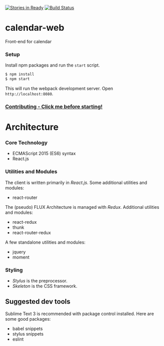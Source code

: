 
[![Stories in Ready](https://badge.waffle.io/ADI-Labs/calendar-web.png?label=ready&title=Ready)](https://waffle.io/ADI-Labs/calendar-web)
[![Build Status](https://travis-ci.org/ADI-Labs/calendar-web.svg?branch=master)](https://travis-ci.org/ADI-Labs/calendar-web)

# calendar-web
Front-end for calendar



### Setup


Install npm packages and run the `start` script.
```bash
$ npm install
$ npm start
```

This will run the webpack development server. Open `http://localhost:8080`.

### [Contributing - Click me before starting!](https://github.com/ADI-Labs/calendar-web/blob/master/CONTRIBUTING.md#development)


# Architecture

### Core Technology
 - ECMAScript 2015 (ES6) syntax
 - React.js

### Utilities and Modules
The client is written primarily in *React.js*. Some additional utilities and modules:
 - react-router

The (pseudo) FLUX Architecture is managed with *Redux*. Additional utilities and modules:
 - react-redux
 - thunk
 - react-router-redux

A few standalone utilities and modules:
 - jquery
 - moment


### Styling
 - *Stylus* is the preprocessor.
 - *Skeleton* is the CSS framework.


## Suggested dev tools
Sublime Text 3 is recommended with package control installed. Here are some good packages:
 - babel snippets
 - stylus snippets
 - eslint
